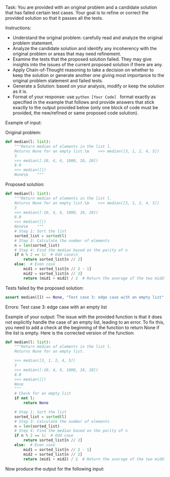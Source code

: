 Task: You are provided with an original problem and a candidate solution that has failed certain test cases. Your goal is to refine or correct the provided solution so that it passes all the tests.

Instructions:

- Understand the original problem: carefully read and analyze the original problem statement.
- Analyze the candidate solution and identify any incoherency with the original problem or areas that may need refinement.
- Examine the tests that the proposed solution failed. They may give insights into the issues of the current proposed solution if there are any.
- Apply Chain-of-Thought reasoning to take a decision on whether to keep the solution or generate another one giving most importance to the original problem statement and failed tests.
- Generate a Solution: based on your analysis, modify or keep the solution as it is.
- Format of your response: use ```python [Your Code] ``` format exactly as specified in the example that follows and provide answers that stick exactly to the output provided below (only one block of code must be provided, the new/refined or same proposed code solution).


Example of input:

Original problem:

```python
def median(l: list):
    """Return median of elements in the list l.
    Returns None for an empty list.\n    >>> median([3, 1, 2, 4, 5])
    3
    >>> median([-10, 4, 6, 1000, 10, 20])
    8.0
    >>> median([])
    None\n    """
```
Proposed solution:
```python
def median(l: list):
    """Return median of elements in the list l.
    Returns None for an empty list.\n    >>> median([3, 1, 2, 4, 5])
    3
    >>> median([-10, 4, 6, 1000, 10, 20])
    8.0
    >>> median([])
    None\n    """
    # Step 1: Sort the list
    sorted_list = sorted(l)
    # Step 3: Calculate the number of elements
    n = len(sorted_list)
    # Step 4: Find the median based on the parity of n
    if n % 2 == 1:  # Odd case\n        
        return sorted_list[n // 2]
    else:  # Even case
        mid1 = sorted_list[n // 2 - 1]
        mid2 = sorted_list[n // 2]
        return (mid1 + mid2) / 2  # Return the average of the two middle elements
```
Tests failed by the proposed solution:
```python
assert median([]) == None, "Test case 3: edge case with an empty list"
```
Errors:
Test case 3: edge case with an empty list

Example of your output:
The issue with the provided function is that it does not explicitly handle the case of an empty list, leading to an error. To fix this, you need to add a check at the beginning of the function to return None if the list is empty. Here is the corrected version of the function:

```python
def median(l: list):
    """Return median of elements in the list l.
    Returns None for an empty list.

    >>> median([3, 1, 2, 4, 5])
    3
    >>> median([-10, 4, 6, 1000, 10, 20])
    8.0
    >>> median([])
    None
    """
    # Check for an empty list
    if not l:
        return None

    # Step 1: Sort the list
    sorted_list = sorted(l)
    # Step 3: Calculate the number of elements
    n = len(sorted_list)
    # Step 4: Find the median based on the parity of n
    if n % 2 == 1:  # Odd case
        return sorted_list[n // 2]
    else:  # Even case
        mid1 = sorted_list[n // 2 - 1]
        mid2 = sorted_list[n // 2]
        return (mid1 + mid2) / 2  # Return the average of the two middle elements
```

Now produce the output for the following input:


